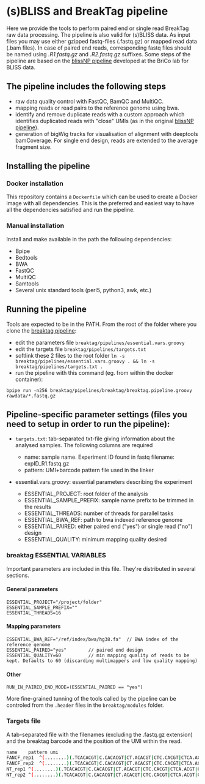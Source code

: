 # (s)BLISS and BreakTag pipeline
Here we provide the tools to perform paired end or single read BreakTag raw data processing. The pipeline is also valid for (s)BLISS data. As input files you may use either gzipped fastq-files (.fastq.gz) or mapped read data (.bam files). In case of paired end reads, corresponding fastq files should be named using *.R1.fastq.gz* and *.R2.fastq.gz* suffixes. 
Some steps of the pipeline are based on the [blissNP pipeline](https://github.com/BiCroLab/blissNP) developed at the BriCo lab for BLISS data.

## The pipeline includes the following steps
- raw data quality control with FastQC, BamQC and MultiQC.
- mapping reads or read pairs to the reference genome using bwa.
- identify and remove duplicate reads with a custom approach which identifies duplicated reads with "close" UMIs (as in the original [blissNP pipeline](https://github.com/BiCroLab/blissNP)).
- generation of bigWig tracks for visualisation of alignment with deeptools bamCoverage. For single end design, reads are extended to the average fragment size.

## Installing the pipeline
### Docker installation
This repository contains a `Dockerfile` which can be used to create a Docker image with all dependencies.
This is the preferred and easiest way to have all the dependencies satisfied and run the pipeline.

### Manual installation
Install and make available in the path the following dependencies:
- Bpipe
- Bedtools
- BWA
- FastQC
- MultiQC
- Samtools
- Several unix standard tools (perl5, python3, awk, etc.)

## Running the pipeline
Tools are expected to be in the PATH. From the root of the folder where you clone the [breaktag pipeline](git@github.com:roukoslab/breaktag.git):

- edit the parameters file `breaktag/pipelines/essential.vars.groovy`
- edit the targets file `breaktag/pipelines/targets.txt`
- softlink these 2 files to the root folder `ln -s breaktag/pipelines/essential.vars.groovy . && ln -s breaktag/pipelines/targets.txt .`
- run the pipeline with this command (eg. from within the docker container):
```
bpipe run -n256 breaktag/pipelines/breaktag/breaktag.pipeline.groovy rawdata/*.fastq.gz
```

## Pipeline-specific parameter settings (files you need to setup in order to run the pipeline):
- `targets.txt`: tab-separated txt-file giving information about the analysed samples. The following columns are required
  - name: sample name. Experiment ID found in fastq filename: expID_R1.fastq.gz
  - pattern: UMI+barcode pattern file used in the linker

- essential.vars.groovy: essential parameters describing the experiment
  - ESSENTIAL_PROJECT: root folder of the analysis
  - ESSENTIAL_SAMPLE_PREFIX: sample name prefix to be trimmed in the results
  - ESSENTIAL_THREADS: number of threads for parallel tasks
  - ESSENTIAL_BWA_REF: path to bwa indexed reference genome
  - ESSENTIAL_PAIRED: either paired end ("yes") or single read ("no") design
  - ESSENTIAL_QUALITY: minimum mapping quality desired

### breaktag ESSENTIAL VARIABLES

Important parameters are included in this file. They're distributed in several sections.

#### General parameters
```
ESSENTIAL_PROJECT="/project/folder"
ESSENTIAL_SAMPLE_PREFIX="" 
ESSENTIAL_THREADS=16
```

#### Mapping parameters
```
ESSENTIAL_BWA_REF="/ref/index/bwa/hg38.fa"  // BWA index of the reference genome
ESSENTIAL_PAIRED="yes"        // paired end design
ESSENTIAL_QUALITY=60          // min mapping quality of reads to be kept. Defaults to 60 (discarding multimappers and low quality mapping)
```

#### Other
```
RUN_IN_PAIRED_END_MODE=(ESSENTIAL_PAIRED == "yes")
```

More fine-grained tunning of the tools called by the pipeline can be controled from the `.header` files in the `breaktag/modules` folder.

### Targets file

A tab-separated file with the filenames (excluding the .fastq.gz extension) and the breaktag barcode and the position of the UMI within the read.

```sh
name	pattern	umi
FANCF_rep1	^(........)(.TCACACGT|C.CACACGT|CT.ACACGT|CTC.CACGT|CTCA.ACGT|CTCAC.CGT|CTCACA.GT|CTCACAC.T|CTCACACG.)	$1
FANCF_rep2	^(........)(.TCACACGT|C.CACACGT|CT.ACACGT|CTC.CACGT|CTCA.ACGT|CTCAC.CGT|CTCACA.GT|CTCACAC.T|CTCACACG.)	$1
NT_rep1	^(........)(.TCACACGT|C.CACACGT|CT.ACACGT|CTC.CACGT|CTCA.ACGT|CTCAC.CGT|CTCACA.GT|CTCACAC.T|CTCACACG.)	$1
NT_rep2	^(........)(.TCACACGT|C.CACACGT|CT.ACACGT|CTC.CACGT|CTCA.ACGT|CTCAC.CGT|CTCACA.GT|CTCACAC.T|CTCACACG.)	$1
```

